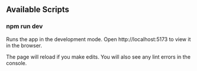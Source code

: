 ## Available Scripts

### npm run dev

Runs the app in the development mode.
Open http://localhost:5173 to view it in the browser.

The page will reload if you make edits.
You will also see any lint errors in the console.